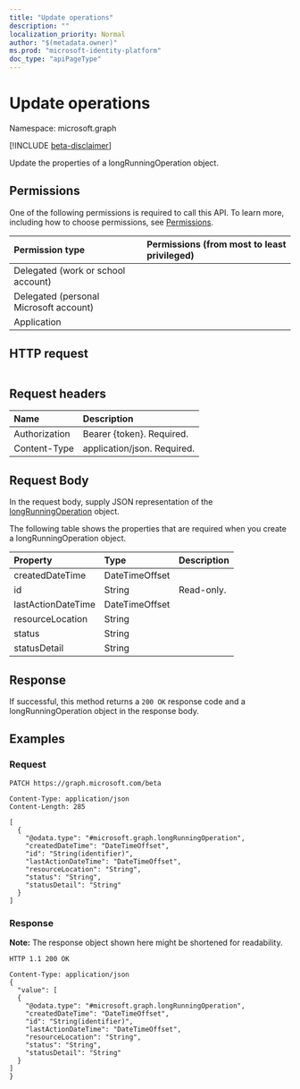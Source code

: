 ```yaml
---
title: "Update operations"
description: ""
localization_priority: Normal
author: "$(metadata.owner)"
ms.prod: "microsoft-identity-platform"
doc_type: "apiPageType"
---
```


# Update operations

Namespace: microsoft.graph

[!INCLUDE [beta-disclaimer](../../includes/beta-disclaimer.md)]

Update the properties of a longRunningOperation object.

## Permissions

One of the following permissions is required to call this API. To learn more, including how to choose permissions, see [Permissions](/graph/permissions-reference).

| Permission type                        | Permissions (from most to least privileged) |
| :------------------------------------- | :------------------------------------------ |
| Delegated (work or school account)     |                                             |
| Delegated (personal Microsoft account) |                                             |
| Application                            |                                             |

## HTTP request

<!-- {
  "blockType": "ignored"
}
-->

```http

```

## Request headers

| Name          | Description                 |
| :------------ | :-------------------------- |
| Authorization | Bearer {token}. Required.   |
| Content-Type  | application/json. Required. |

## Request Body

In the request body, supply JSON representation of the [longRunningOperation](../resources/-longrunningoperation.md) object.

<!-- Actions and Functions -->

<!-- CRUD Methods -->

The following table shows the properties that are required when you create a longRunningOperation object.

| Property           | Type           | Description |
| :----------------- | :------------- | :---------- |
| createdDateTime    | DateTimeOffset |             |
| id                 | String         | Read-only.  |
| lastActionDateTime | DateTimeOffset |             |
| resourceLocation   | String         |             |
| status             | String         |             |
| statusDetail       | String         |             |

## Response

If successful, this method returns a `200 OK` response code and a longRunningOperation object in the response body.

## Examples

### Request

<!-- {
  "blockType": "request",
  "name": "update_operations"
}
-->

```http
PATCH https://graph.microsoft.com/beta

Content-Type: application/json
Content-Length: 285

[
  {
    "@odata.type": "#microsoft.graph.longRunningOperation",
    "createdDateTime": "DateTimeOffset",
    "id": "String(identifier)",
    "lastActionDateTime": "DateTimeOffset",
    "resourceLocation": "String",
    "status": "String",
    "statusDetail": "String"
  }
]

```

### Response

**Note:** The response object shown here might be shortened for readability.

<!-- {
  "blockType": "response",
  "truncated": true,
  "@odata.type": "$(this.ReturnTypeFullName)"
}
-->

```http
HTTP 1.1 200 OK

Content-Type: application/json
{
  "value": [
  {
    "@odata.type": "#microsoft.graph.longRunningOperation",
    "createdDateTime": "DateTimeOffset",
    "id": "String(identifier)",
    "lastActionDateTime": "DateTimeOffset",
    "resourceLocation": "String",
    "status": "String",
    "statusDetail": "String"
  }
]
}

```
